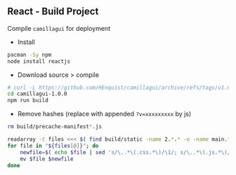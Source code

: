 React - Build Project
---

Compile `camillagui` for deployment

- Install
```sh
pacman -Sy npm
node install reactjs
```

- Download source > compile
```sh
# curl -L https://github.com/HEnquist/camillagui/archive/refs/tags/v1.0.0.tar.gz | bsdtar xf -
cd camillagui-1.0.0
npm run build
```

- Remove hashes (replace with appended `?v=xxxxxxxxx` by js)
```sh
rm build/precache-manifest*.js

readarray -t files <<< $( find build/static -name 2.*.* -o -name main.*.* )
for file in "${files[@]}"; do
	newfile=$( echo $file | sed 's/\..*\(.css.*\)/\1/; s/\..*\(.js.*\)/\1/' )
	mv $file $newfile
done
```
